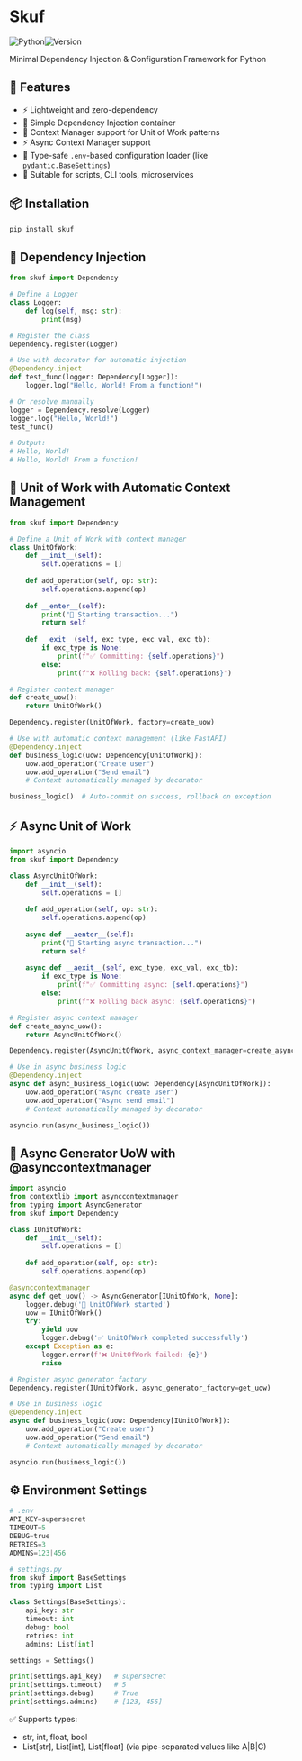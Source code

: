 # Skuf 
![Python](https://img.shields.io/badge/python-3.9%2B-blue?logo=python&logoColor=white)![Version](https://img.shields.io/badge/version-0.3.0-green)

Minimal Dependency Injection & Configuration Framework for Python

## 🚀 Features

- ⚡️ Lightweight and zero-dependency
- 🧩 Simple Dependency Injection container
- 🔄 Context Manager support for Unit of Work patterns
- ⚡️ Async Context Manager support
- 🔐 Type-safe `.env`-based configuration loader (like `pydantic.BaseSettings`)
- 🧱 Suitable for scripts, CLI tools, microservices

## 📦 Installation

```bash
pip install skuf
```

## 🧰 Dependency Injection
```python
from skuf import Dependency

# Define a Logger
class Logger:
    def log(self, msg: str):
        print(msg)

# Register the class
Dependency.register(Logger)

# Use with decorator for automatic injection
@Dependency.inject
def test_func(logger: Dependency[Logger]):
    logger.log("Hello, World! From a function!")

# Or resolve manually
logger = Dependency.resolve(Logger)
logger.log("Hello, World!")
test_func()

# Output:
# Hello, World!
# Hello, World! From a function!
```

## 🔄 Unit of Work with Automatic Context Management
```python
from skuf import Dependency

# Define a Unit of Work with context manager
class UnitOfWork:
    def __init__(self):
        self.operations = []
    
    def add_operation(self, op: str):
        self.operations.append(op)
    
    def __enter__(self):
        print("🚀 Starting transaction...")
        return self
    
    def __exit__(self, exc_type, exc_val, exc_tb):
        if exc_type is None:
            print(f"✅ Committing: {self.operations}")
        else:
            print(f"❌ Rolling back: {self.operations}")

# Register context manager
def create_uow():
    return UnitOfWork()

Dependency.register(UnitOfWork, factory=create_uow)

# Use with automatic context management (like FastAPI)
@Dependency.inject
def business_logic(uow: Dependency[UnitOfWork]):
    uow.add_operation("Create user")
    uow.add_operation("Send email")
    # Context automatically managed by decorator

business_logic()  # Auto-commit on success, rollback on exception
```

## ⚡ Async Unit of Work
```python
import asyncio
from skuf import Dependency

class AsyncUnitOfWork:
    def __init__(self):
        self.operations = []
    
    def add_operation(self, op: str):
        self.operations.append(op)
    
    async def __aenter__(self):
        print("🚀 Starting async transaction...")
        return self
    
    async def __aexit__(self, exc_type, exc_val, exc_tb):
        if exc_type is None:
            print(f"✅ Committing async: {self.operations}")
        else:
            print(f"❌ Rolling back async: {self.operations}")

# Register async context manager
def create_async_uow():
    return AsyncUnitOfWork()

Dependency.register(AsyncUnitOfWork, async_context_manager=create_async_uow)

# Use in async business logic
@Dependency.inject
async def async_business_logic(uow: Dependency[AsyncUnitOfWork]):
    uow.add_operation("Async create user")
    uow.add_operation("Async send email")
    # Context automatically managed by decorator

asyncio.run(async_business_logic())
```

## 🔄 Async Generator UoW with @asynccontextmanager
```python
import asyncio
from contextlib import asynccontextmanager
from typing import AsyncGenerator
from skuf import Dependency

class IUnitOfWork:
    def __init__(self):
        self.operations = []
    
    def add_operation(self, op: str):
        self.operations.append(op)

@asynccontextmanager
async def get_uow() -> AsyncGenerator[IUnitOfWork, None]:
    logger.debug('🚀 UnitOfWork started')
    uow = IUnitOfWork()
    try:
        yield uow
        logger.debug('✅ UnitOfWork completed successfully')
    except Exception as e:
        logger.error(f'❌ UnitOfWork failed: {e}')
        raise

# Register async generator factory
Dependency.register(IUnitOfWork, async_generator_factory=get_uow)

# Use in business logic
@Dependency.inject
async def business_logic(uow: Dependency[IUnitOfWork]):
    uow.add_operation("Create user")
    uow.add_operation("Send email")
    # Context automatically managed by decorator

asyncio.run(business_logic())
```


## ⚙️ Environment Settings
```python
# .env
API_KEY=supersecret
TIMEOUT=5
DEBUG=true
RETRIES=3
ADMINS=123|456

# settings.py
from skuf import BaseSettings
from typing import List

class Settings(BaseSettings):
    api_key: str
    timeout: int
    debug: bool
    retries: int
    admins: List[int]

settings = Settings()

print(settings.api_key)   # supersecret
print(settings.timeout)   # 5
print(settings.debug)     # True
print(settings.admins)    # [123, 456]
```

✅ Supports types:
* str, int, float, bool
* List[str], List[int], List[float] (via pipe-separated values like A|B|C)

